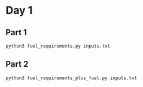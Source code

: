 # Day 1

## Part 1
`python3 fuel_requirements.py inputs.txt`

## Part 2
`python3 fuel_requirements_plus_fuel.py inputs.txt`